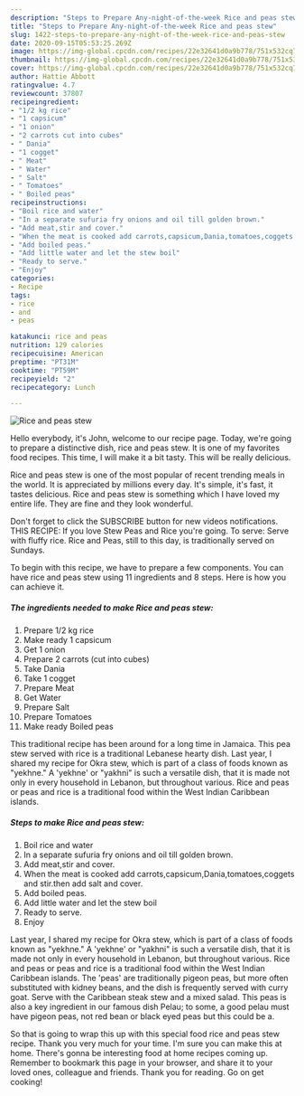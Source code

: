```yaml
---
description: "Steps to Prepare Any-night-of-the-week Rice and peas stew"
title: "Steps to Prepare Any-night-of-the-week Rice and peas stew"
slug: 1422-steps-to-prepare-any-night-of-the-week-rice-and-peas-stew
date: 2020-09-15T05:53:25.269Z
image: https://img-global.cpcdn.com/recipes/22e32641d0a9b778/751x532cq70/rice-and-peas-stew-recipe-main-photo.jpg
thumbnail: https://img-global.cpcdn.com/recipes/22e32641d0a9b778/751x532cq70/rice-and-peas-stew-recipe-main-photo.jpg
cover: https://img-global.cpcdn.com/recipes/22e32641d0a9b778/751x532cq70/rice-and-peas-stew-recipe-main-photo.jpg
author: Hattie Abbott
ratingvalue: 4.7
reviewcount: 37807
recipeingredient:
- "1/2 kg rice"
- "1 capsicum"
- "1 onion"
- "2 carrots cut into cubes"
- " Dania"
- "1 cogget"
- " Meat"
- " Water"
- " Salt"
- " Tomatoes"
- " Boiled peas"
recipeinstructions:
- "Boil rice and water"
- "In a separate sufuria fry onions and oil till golden brown."
- "Add meat,stir and cover."
- "When the meat is cooked add carrots,capsicum,Dania,tomatoes,coggets and stir.then add salt and cover."
- "Add boiled peas."
- "Add little water and let the stew boil"
- "Ready to serve."
- "Enjoy"
categories:
- Recipe
tags:
- rice
- and
- peas

katakunci: rice and peas 
nutrition: 129 calories
recipecuisine: American
preptime: "PT31M"
cooktime: "PT59M"
recipeyield: "2"
recipecategory: Lunch

---
```



![Rice and peas stew](https://img-global.cpcdn.com/recipes/22e32641d0a9b778/751x532cq70/rice-and-peas-stew-recipe-main-photo.jpg)

Hello everybody, it's John, welcome to our recipe page. Today, we're going to prepare a distinctive dish, rice and peas stew. It is one of my favorites food recipes. This time, I will make it a bit tasty. This will be really delicious.

Rice and peas stew is one of the most popular of recent trending meals in the world. It is appreciated by millions every day. It's simple, it's fast, it tastes delicious. Rice and peas stew is something which I have loved my entire life. They are fine and they look wonderful.

Don&#39;t forget to click the SUBSCRIBE button for new videos notifications. THIS RECIPE: If you love Stew Peas and Rice you&#39;re going. To serve: Serve with fluffy rice. Rice and Peas, still to this day, is traditionally served on Sundays.


To begin with this recipe, we have to prepare a few components. You can have rice and peas stew using 11 ingredients and 8 steps. Here is how you can achieve it.

<!--inarticleads1-->

##### The ingredients needed to make Rice and peas stew:

1. Prepare 1/2 kg rice
1. Make ready 1 capsicum
1. Get 1 onion
1. Prepare 2 carrots (cut into cubes)
1. Take  Dania
1. Take 1 cogget
1. Prepare  Meat
1. Get  Water
1. Prepare  Salt
1. Prepare  Tomatoes
1. Make ready  Boiled peas


This traditional recipe has been around for a long time in Jamaica. This pea stew served with rice is a traditional Lebanese hearty dish. Last year, I shared my recipe for Okra stew, which is part of a class of foods known as &#34;yekhne.&#34; A &#39;yekhne&#39; or &#34;yakhni&#34; is such a versatile dish, that it is made not only in every household in Lebanon, but throughout various. Rice and peas or peas and rice is a traditional food within the West Indian Caribbean islands. 

<!--inarticleads2-->

##### Steps to make Rice and peas stew:

1. Boil rice and water
1. In a separate sufuria fry onions and oil till golden brown.
1. Add meat,stir and cover.
1. When the meat is cooked add carrots,capsicum,Dania,tomatoes,coggets and stir.then add salt and cover.
1. Add boiled peas.
1. Add little water and let the stew boil
1. Ready to serve.
1. Enjoy


Last year, I shared my recipe for Okra stew, which is part of a class of foods known as &#34;yekhne.&#34; A &#39;yekhne&#39; or &#34;yakhni&#34; is such a versatile dish, that it is made not only in every household in Lebanon, but throughout various. Rice and peas or peas and rice is a traditional food within the West Indian Caribbean islands. The &#39;peas&#39; are traditionally pigeon peas, but more often substituted with kidney beans, and the dish is frequently served with curry goat. Serve with the Caribbean steak stew and a mixed salad. This peas is also a key ingredient in our famous dish Pelau; to some, a good pelau must have pigeon peas, not red bean or black eyed peas but this could be a. 

So that is going to wrap this up with this special food rice and peas stew recipe. Thank you very much for your time. I'm sure you can make this at home. There's gonna be interesting food at home recipes coming up. Remember to bookmark this page in your browser, and share it to your loved ones, colleague and friends. Thank you for reading. Go on get cooking!
